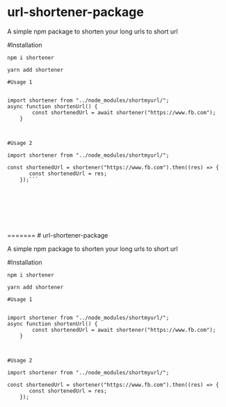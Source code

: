 # url-shortener-package

A simple npm package to shorten your long urls to short url

#Installation

`npm i shortener`

`yarn add shortener`

````
#Usage 1


import shortener from "../node_modules/shortmyurl/";
async function shortenUrl() {
        const shortenedUrl = await shortener("https://www.fb.com");
    }



#Usage 2

import shortener from "../node_modules/shortmyurl/";

const shortenedUrl = shortener("https://www.fb.com").then((res) => {
       const shortenedUrl = res;
    });```








````

=======
﻿﻿# url-shortener-package

A simple npm package to shorten your long urls to short url

#Installation

`npm i shortener`

`yarn add shortener`

```
#Usage 1


import shortener from "../node_modules/shortmyurl/";
async function shortenUrl() {
        const shortenedUrl = await shortener("https://www.fb.com");
    }



#Usage 2

import shortener from "../node_modules/shortmyurl/";

const shortenedUrl = shortener("https://www.fb.com").then((res) => {
       const shortenedUrl = res;
    });



```
